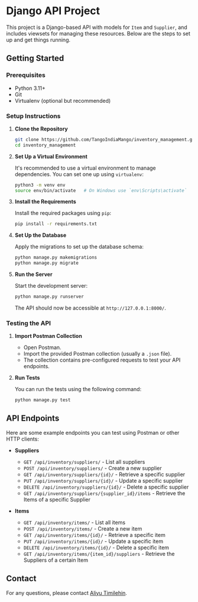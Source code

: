 # Django API Project

This project is a Django-based API with models for `Item` and `Supplier`, and includes viewsets for managing these resources. Below are the steps to set up and get things running.

## Getting Started

### Prerequisites

- Python 3.11+
- Git
- Virtualenv (optional but recommended)

### Setup Instructions

1. **Clone the Repository**

    ```sh
    git clone https://github.com/TangoIndiaMango/inventory_management.git
    cd inventory_management
    ```

2. **Set Up a Virtual Environment**

    It's recommended to use a virtual environment to manage dependencies. You can set one up using `virtualenv`:

    ```sh
    python3 -m venv env
    source env/bin/activate   # On Windows use `env\Scripts\activate`
    ```

3. **Install the Requirements**

    Install the required packages using `pip`:

    ```sh
    pip install -r requirements.txt
    ```

4. **Set Up the Database**

    Apply the migrations to set up the database schema:

    ```sh
    python manage.py makemigrations
    python manage.py migrate
    ```

5. **Run the Server**

    Start the development server:

    ```sh
    python manage.py runserver
    ```

    The API should now be accessible at `http://127.0.0.1:8000/`.

### Testing the API

1. **Import Postman Collection**

    - Open Postman.
    - Import the provided Postman collection (usually a `.json` file).
    - The collection contains pre-configured requests to test your API endpoints.

2. **Run Tests**

    You can run the tests using the following command:

    ```sh
    python manage.py test
    ```

## API Endpoints

Here are some example endpoints you can test using Postman or other HTTP clients:

- **Suppliers**
    - `GET /api/inventory/suppliers/` - List all suppliers
    - `POST /api/inventory/suppliers/` - Create a new supplier
    - `GET /api/inventory/suppliers/{id}/` - Retrieve a specific supplier
    - `PUT /api/inventory/suppliers/{id}/` - Update a specific supplier
    - `DELETE /api/inventory/suppliers/{id}/` - Delete a specific supplier
    - `GET /api/inventory/suppliers/{supplier_id}/items` - Retrieve the Items of a specific Supplier


- **Items**
    - `GET /api/inventory/items/` - List all items
    - `POST /api/inventory/items/` - Create a new item
    - `GET /api/inventory/items/{id}/` - Retrieve a specific item
    - `PUT /api/inventory/items/{id}/` - Update a specific item
    - `DELETE /api/inventory/items/{id}/` - Delete a specific item
    - `GET /api/inventory/items/{item_id}/suppliers` - Retrieve the Suppliers of a certain Item



## Contact

For any questions, please contact [Aliyu Timilehin](https://www.linkedin.com/in/timilehin-aliyu).